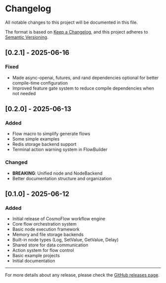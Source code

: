 # Changelog

All notable changes to this project will be documented in this file.

The format is based on [Keep a Changelog](https://keepachangelog.com/en/1.0.0/),
and this project adheres to [Semantic Versioning](https://semver.org/spec/v2.0.0.html).

## [0.2.1] - 2025-06-16

### Fixed
- Made async-openai, futures, and rand dependencies optional for better compile-time configuration
- Improved feature gate system to reduce compile dependencies when not needed

## [0.2.0] - 2025-06-13

### Added
- Flow macro to simplify generate flows
- Some simple examples
- Redis storage backend support
- Terminal action warning system in FlowBuilder

### Changed
- **BREAKING**: Unified node and NodeBackend
- Better documentation structure and organization

## [0.1.0] - 2025-06-12

### Added
- Initial release of CosmoFlow workflow engine
- Core flow orchestration system
- Basic node execution framework
- Memory and file storage backends
- Built-in node types (Log, SetValue, GetValue, Delay)
- Shared store for data communication
- Action system for flow control
- Basic example projects
- Initial documentation

---

For more details about any release, please check the [GitHub releases page](https://github.com/echozyr2001/CosmoFlow/releases).